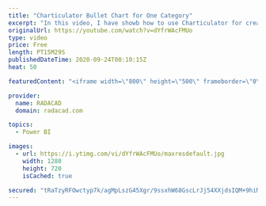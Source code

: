 ```yaml
---
title: "Charticulator Bullet Chart for One Category"
excerpt: "In this video, I have showb how to use Charticulator for creating a Bullet Chart with one Category,"
originalUrl: https://youtube.com/watch?v=dYfrWAcFMUo
type: video
price: Free
length: PT15M29S
publishedDateTime: 2020-09-24T00:10:15Z
heat: 50

featuredContent: "<iframe width=\"800\" height=\"500\" frameborder=\"0\" src=\"https://www.youtube.com/embed/dYfrWAcFMUo\" allow=\"accelerometer; autoplay; encrypted-media; gyroscope; picture-in-picture\" allowfullscreen></iframe>"

provider:
  name: RADACAD
  domain: radacad.com

topics:
  - Power BI

images:
  - url: https://i.ytimg.com/vi/dYfrWAcFMUo/maxresdefault.jpg
    width: 1280
    height: 720
    isCached: true

secured: "tRaTzyRFOwctyp7k/agMpLszG45Xgr/9ssxhW68GscLrJj54XXjdsIQM+9hiMBrMez5lkWa4XQ4KCZPc9Ggq2vybI5fzR/b9W4dpklbyXC6UuCIQRVOUh+IPB/Y0fW2cMbyaFyS3KX/vqWwg0EGB7n2U/UNBeRfbONDqUAlGSilTp//vdVKMu3u0s3W/eZir/9WXNQVZ/vFSixugAyrkWqYeKFH2pqwO088BV4wOeX+IlJrVBRiobCFDqu0l6RAeZRj11bPWCbRCKkiUrU9ggEJ50lanPVdJjDVE4VPAxqoqT8Ix9nW5AtlHn24CpJ30nkv/+bnfOzWxhQMQiemn6Gql0/NKRI0bVANU1uNH1wo+XIhghZImyM1nHdTVXVd/1vcPys/HxmhaLDUMMyp8ubhxMRd+FVmU3ZQdAwKPPVQ=;CPVRb5WyLQFpsyDM6CBv3w=="
---
```


